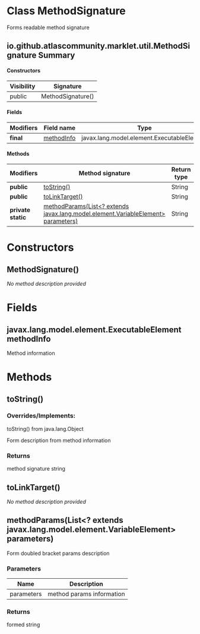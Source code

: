 Class MethodSignature
=====================
Forms readable method signature

io.github.atlascommunity.marklet.util.MethodSignature Summary
-------
#### Constructors
| Visibility | Signature         |
| ---------- | ----------------- |
| public     | MethodSignature() |
#### Fields
| Modifiers | Field name                                                       | Type                                       |
| --------- | ---------------------------------------------------------------- | ------------------------------------------ |
| **final** | [methodInfo](#javaxlangmodelelementexecutableelement-methodinfo) | javax.lang.model.element.ExecutableElement |
#### Methods
| Modifiers          | Method signature                                                                                                                                                | Return type |
| ------------------ | --------------------------------------------------------------------------------------------------------------------------------------------------------------- | ----------- |
| **public**         | [toString()](#tostring)                                                                                                                                         | String      |
| **public**         | [toLinkTarget()](#tolinktarget)                                                                                                                                 | String      |
| **private static** | [methodParams(List<? extends javax.lang.model.element.VariableElement> parameters)](#methodparamslist?-extends-javaxlangmodelelementvariableelement-parameters) | String      |

Constructors
============
MethodSignature()
-----------------
*No method description provided*


Fields
======
javax.lang.model.element.ExecutableElement methodInfo
-----------------------------------------------------
Method information


Methods
=======
toString()
----------
### Overrides/Implements:
toString() from java.lang.Object

Form description from method information

### Returns

method signature string


toLinkTarget()
--------------
*No method description provided*


methodParams(List<? extends javax.lang.model.element.VariableElement> parameters)
---------------------------------------------------------------------------------
Form doubled bracket params description

### Parameters

| Name       | Description               |
| ---------- | ------------------------- |
| parameters | method params information |

### Returns

formed string



